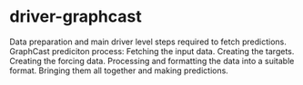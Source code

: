 # driver-graphcast
Data preparation and main driver level steps required to fetch predictions.
GraphCast prediciton process:
Fetching the input data.
Creating the targets.
Creating the forcing data.
Processing and formatting the data into a suitable format.
Bringing them all together and making predictions.
